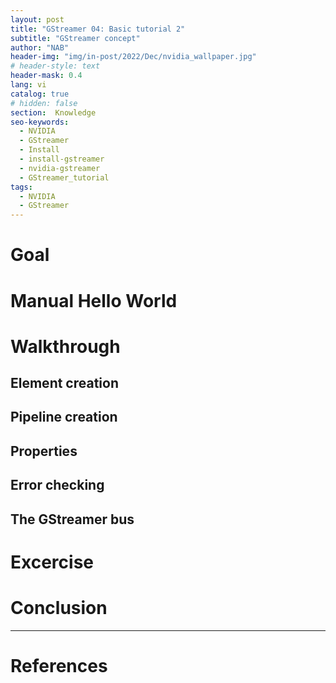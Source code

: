 ```yaml
---
layout: post
title: "GStreamer 04: Basic tutorial 2"
subtitle: "GStreamer concept"
author: "NAB"
header-img: "img/in-post/2022/Dec/nvidia_wallpaper.jpg"
# header-style: text
header-mask: 0.4
lang: vi
catalog: true
# hidden: false
section:  Knowledge
seo-keywords:
  - NVIDIA
  - GStreamer
  - Install
  - install-gstreamer
  - nvidia-gstreamer
  - GStreamer_tutorial
tags:
  - NVIDIA 
  - GStreamer
---
```


# Goal

# Manual Hello World

# Walkthrough

## Element creation
## Pipeline creation
## Properties
## Error checking
## The GStreamer bus

# Excercise

# Conclusion

----

# References
